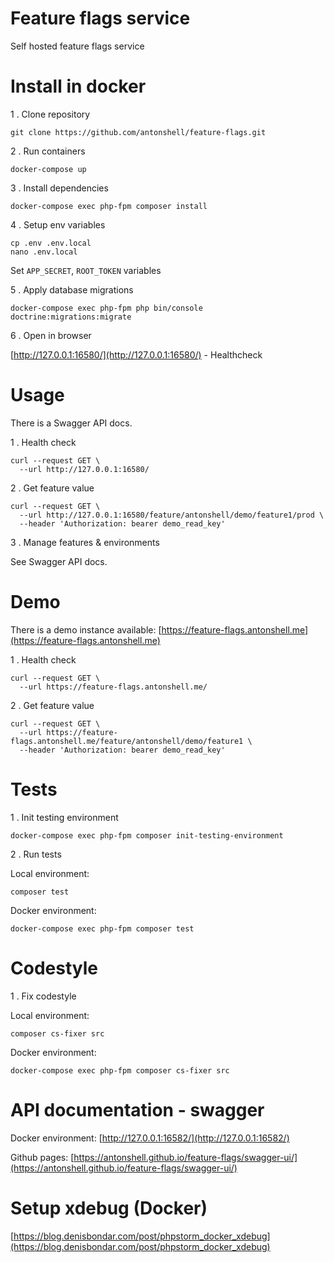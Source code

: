 # Feature flags service

Self hosted feature flags service

# Install in docker

1 . Clone repository

```
git clone https://github.com/antonshell/feature-flags.git
```

2 . Run containers
```
docker-compose up
```

3 . Install dependencies

```
docker-compose exec php-fpm composer install
```

4 . Setup env variables

```
cp .env .env.local
nano .env.local
```

Set ```APP_SECRET```, ```ROOT_TOKEN``` variables

5 . Apply database migrations

```
docker-compose exec php-fpm php bin/console doctrine:migrations:migrate
```

6 . Open in browser

[http://127.0.0.1:16580/](http://127.0.0.1:16580/) - Healthcheck

# Usage

There is a Swagger API docs.

1 . Health check

```
curl --request GET \
  --url http://127.0.0.1:16580/
```

2 . Get feature value

```
curl --request GET \
  --url http://127.0.0.1:16580/feature/antonshell/demo/feature1/prod \
  --header 'Authorization: bearer demo_read_key'
```

3 . Manage features & environments

See Swagger API docs.

# Demo

There is a demo instance available: [https://feature-flags.antonshell.me](https://feature-flags.antonshell.me)

1 . Health check

```
curl --request GET \
  --url https://feature-flags.antonshell.me/
```

2 . Get feature value

```
curl --request GET \
  --url https://feature-flags.antonshell.me/feature/antonshell/demo/feature1 \
  --header 'Authorization: bearer demo_read_key'
```

# Tests

1 . Init testing environment

```
docker-compose exec php-fpm composer init-testing-environment
```

2 . Run tests

Local environment:
```
composer test
```

Docker environment:
```
docker-compose exec php-fpm composer test
```

# Codestyle

1 . Fix codestyle

Local environment:
```
composer cs-fixer src
```

Docker environment:
```
docker-compose exec php-fpm composer cs-fixer src
```

# API documentation - swagger

Docker environment:
[http://127.0.0.1:16582/](http://127.0.0.1:16582/)

Github pages:
[https://antonshell.github.io/feature-flags/swagger-ui/](https://antonshell.github.io/feature-flags/swagger-ui/)

# Setup xdebug (Docker)

[https://blog.denisbondar.com/post/phpstorm_docker_xdebug](https://blog.denisbondar.com/post/phpstorm_docker_xdebug)
